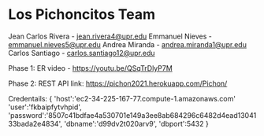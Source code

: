 # Los Pichoncitos Team

Jean Carlos Rivera - jean.rivera4@upr.edu
Emmanuel Nieves - emmanuel.nieves5@upr.edu
Andrea Miranda - andrea.miranda1@upr.edu
Carlos Santiago - carlos.santiago12@upr.edu

Phase 1:
ER video -  https://youtu.be/QSqTrDlyP7M

Phase 2:
REST API link: https://pichon2021.herokuapp.com/Pichon/

Credentails:
 {
 'host':'ec2-34-225-167-77.compute-1.amazonaws.com'
 'user':'fkbaipfytvhpid',
 'password':'8507c41bdfae4a530701e149a3ee8ab684296c6482d4ead1304133bada2e4834',
 'dbname':'d99dv2t020arv9',
 'dbport':5432
 }
